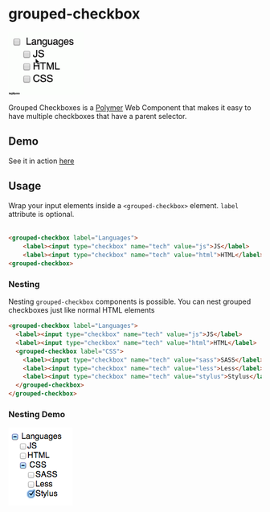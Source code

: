grouped-checkbox
================

<a href="http://mohsenweb.com/grouped-checkbox/">
  <img src="./demo.gif" alt="Demo" width="150px" />
</a>


Grouped Checkboxes is a [Polymer](http://www.polymer-project.org/) Web Component that makes it easy to have multiple checkboxes that have a parent selector.

## Demo

See it in action <a href="http://mohsenweb.com/grouped-checkbox/">here</a>

## Usage

Wrap your input elements inside a `<grouped-checkbox>` element. `label` attribute is optional.

```html

<grouped-checkbox label="Languages">
    <label><input type="checkbox" name="tech" value="js">JS</label>
    <label><input type="checkbox" name="tech" value="html">HTML</label>
<grouped-checkbox>
```

### Nesting

Nesting `grouped-checkbox` components is possible. You can nest grouped checkboxes just like normal HTML elements


```html
<grouped-checkbox label="Languages">
  <label><input type="checkbox" name="tech" value="js">JS</label>
  <label><input type="checkbox" name="tech" value="html">HTML</label>
  <grouped-checkbox label="CSS">
    <label><input type="checkbox" name="tech" value="sass">SASS</label>
    <label><input type="checkbox" name="tech" value="less">Less</label>
    <label><input type="checkbox" name="tech" value="stylus">Stylus</label>
  </grouped-checkbox>
</grouped-checkbox>
```

### Nesting Demo
<a href="http://mohsenweb.com/grouped-checkbox/">
  <img src="./nested-demo.png" alt="Nested Demo">
</a>
